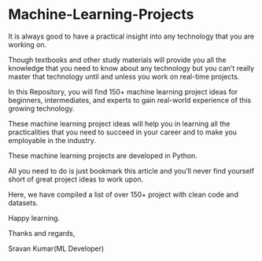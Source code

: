 # Machine-Learning-Projects
It is always good to have a practical insight into any technology that you are working on.

Though textbooks and other study materials will provide you all the knowledge that you need to know about any technology but you can’t really master that technology until and unless you work on real-time projects.

In this Repository, you will find 150+ machine learning project ideas for beginners, intermediates, and experts to gain real-world experience of this growing technology.

These machine learning project ideas will help you in learning all the practicalities that you need to succeed in your career and to make you employable in the industry.

These machine learning projects are developed in Python.

All you need to do is just bookmark this article and you’ll never find yourself short of great project ideas to work upon.

Here, we have compiled a list of over 150+ project with clean code and datasets.

Happy learning.

Thanks and regards,

Sravan Kumar(ML Developer)

